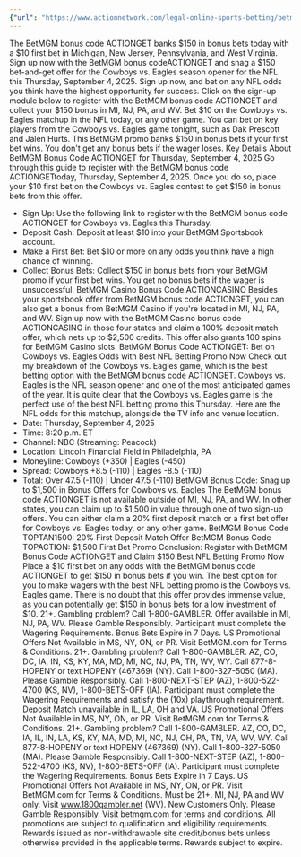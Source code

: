 ```yaml
---
{"url": "https://www.actionnetwork.com/legal-online-sports-betting/betmgm-bonus-code-actionget-snag-150-in-bonus-bets-for-cowboys-vs-eagles-from-best-nfl-betting-promo-in-mi-nj-and-pa-today", "title": "BetMGM Bonus Code ACTIONGET: Snag $150 in Bonus Bets for Cowboys vs. Eagles from Best NFL Betting Promo in MI, NJ, and PA Today", "published": "2025-09-04T14:00:30.000Z", "source": "actionnetwork.com", "ingested": "2025-09-27"}
---
```


The BetMGM bonus code ACTIONGET banks $150 in bonus bets today with a $10 first bet in Michigan, New Jersey, Pennsylvania, and West Virginia. Sign up now with the BetMGM bonus codeACTIONGET and snag a $150 bet-and-get offer for the Cowboys vs. Eagles season opener for the NFL this Thursday, September 4, 2025. Sign up now, and bet on any NFL odds you think have the highest opportunity for success.
Click on the sign-up module below to register with the BetMGM bonus code ACTIONGET and collect your $150 bonus in MI, NJ, PA, and WV. Bet $10 on the Cowboys vs. Eagles matchup in the NFL today, or any other game. You can bet on key players from the Cowboys vs. Eagles game tonight, such as Dak Prescott and Jalen Hurts. This BetMGM promo banks $150 in bonus bets if your first bet wins. You don't get any bonus bets if the wager loses.
Key Details About BetMGM Bonus Code ACTIONGET for Thursday, September 4, 2025
Go through this guide to register with the BetMGM bonus code ACTIONGETtoday, Thursday, September 4, 2025. Once you do so, place your $10 first bet on the Cowboys vs. Eagles contest to get $150 in bonus bets from this offer.
- Sign Up: Use the following link to register with the BetMGM bonus code ACTIONGET for Cowboys vs. Eagles this Thursday.
- Deposit Cash: Deposit at least $10 into your BetMGM Sportsbook account.
- Make a First Bet: Bet $10 or more on any odds you think have a high chance of winning.
- Collect Bonus Bets: Collect $150 in bonus bets from your BetMGM promo if your first bet wins. You get no bonus bets if the wager is unsuccessful.
BetMGM Casino Bonus Code ACTIONCASINO
Besides your sportsbook offer from BetMGM bonus code ACTIONGET, you can also get a bonus from BetMGM Casino if you're located in MI, NJ, PA, and WV. Sign up now with the BetMGM Casino bonus code ACTIONCASINO in those four states and claim a 100% deposit match offer, which nets up to $2,500 credits. This offer also grants 100 spins for BetMGM Casino slots.
BetMGM Bonus Code ACTIONGET: Bet on Cowboys vs. Eagles Odds with Best NFL Betting Promo Now
Check out my breakdown of the Cowboys vs. Eagles game, which is the best betting option with the BetMGM bonus code ACTIONGET. Cowboys vs. Eagles is the NFL season opener and one of the most anticipated games of the year. It is quite clear that the Cowboys vs. Eagles game is the perfect use of the best NFL betting promo this Thursday. Here are the NFL odds for this matchup, alongside the TV info and venue location.
- Date: Thursday, September 4, 2025
- Time: 8:20 p.m. ET
- Channel: NBC (Streaming: Peacock)
- Location: Lincoln Financial Field in Philadelphia, PA
- Moneyline: Cowboys (+350) | Eagles (-450)
- Spread: Cowboys +8.5 (-110) | Eagles -8.5 (-110)
- Total: Over 47.5 (-110) | Under 47.5 (-110)
BetMGM Bonus Code: Snag up to $1,500 in Bonus Offers for Cowboys vs. Eagles
The BetMGM bonus code ACTIONGET is not available outside of MI, NJ, PA, and WV. In other states, you can claim up to $1,500 in value through one of two sign-up offers. You can either claim a 20% first deposit match or a first bet offer for Cowboys vs. Eagles today, or any other game.
BetMGM Bonus Code TOPTAN1500: 20% First Deposit Match Offer
BetMGM Bonus Code TOPACTION: $1,500 First Bet Promo
Conclusion: Register with BetMGM Bonus Code ACTIONGET and Claim $150 Best NFL Betting Promo Now
Place a $10 first bet on any odds with the BetMGM bonus code ACTIONGET to get $150 in bonus bets if you win. The best option for you to make wagers with the best NFL betting promo is the Cowboys vs. Eagles game. There is no doubt that this offer provides immense value, as you can potentially get $150 in bonus bets for a low investment of $10.
21+. Gambling problem? Call 1-800-GAMBLER. Offer available in MI, NJ, PA, WV. Please Gamble Responsibly. Participant must complete the Wagering Requirements. Bonus Bets Expire in 7 Days. US Promotional Offers Not Available in MS, NY, ON, or PR. Visit BetMGM.com for Terms & Conditions.
21+. Gambling problem? Call 1-800-GAMBLER. AZ, CO, DC, IA, IN, KS, KY, MA, MD, MI, NC, NJ, PA, TN, WV, WY. Call 877-8-HOPENY or text HOPENY (467369) (NY). Call 1-800-327-5050 (MA). Please Gamble Responsibly. Call 1-800-NEXT-STEP (AZ), 1-800-522-4700 (KS, NV), 1-800-BETS-OFF (IA). Participant must complete the Wagering Requirements and satisfy the (10x) playthrough requirement. Deposit Match unavailable in IL, LA, OH and VA. US Promotional Offers Not Available in MS, NY, ON, or PR. Visit BetMGM.com for Terms & Conditions.
21+. Gambling problem? Call 1-800-GAMBLER. AZ, CO, DC, IA, IL, IN, LA, KS, KY, MA, MD, MI, NC, NJ, OH, PA, TN, VA, WV, WY. Call 877-8-HOPENY or text HOPENY (467369) (NY). Call 1-800-327-5050 (MA). Please Gamble Responsibly. Call 1-800-NEXT-STEP (AZ), 1-800-522-4700 (KS, NV), 1-800-BETS-OFF (IA). Participant must complete the Wagering Requirements. Bonus Bets Expire in 7 Days. US Promotional Offers Not Available in MS, NY, ON, or PR. Visit BetMGM.com for Terms & Conditions.
Must be 21+. MI, NJ, PA and WV only. Visit www.1800gambler.net (WV). New Customers Only. Please Gamble Responsibly. Visit betmgm.com for terms and conditions. All promotions are subject to qualification and eligibility requirements. Rewards issued as non-withdrawable site credit/bonus bets unless otherwise provided in the applicable terms. Rewards subject to expire.